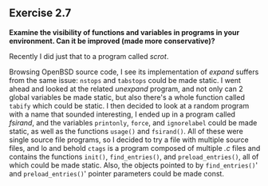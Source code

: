 ## Exercise 2.7
__Examine the visibility of functions and variables in programs in your
environment. Can it be improved (made more conservative)?__

Recently I did just that to a program called *scrot*.

Browsing OpenBSD source code, I see its implementation of *expand* suffers from
the same issue: `nstops` and `tabstops` could be made static.
I went ahead and looked at the related *unexpand* program, and not only can 2
global variables be made static, but also there's a whole function called
`tabify` which could be static.
I then decided to look at a random program with a name that sounded interesting,
I ended up in a program called *fsirand*, and the variables `printonly`,
`force`, and `ignorelabel` could be made static, as well as the functions
`usage()` and `fsirand()`.
All of these were single source file programs, so I decided to try a file with
multiple source files, and lo and behold `ctags` is a program composed of
multiple *.c* files and contains the functions `init()`, `find_entries()`, and
`preload_entries()`, all of which could be made static. Also, the objects
pointed to by `find_entries()`' and `preload_entries()`' pointer parameters
could be made const.
